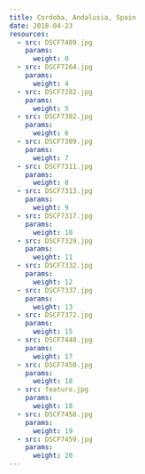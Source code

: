 ```yaml
---
title: Cordoba, Andalusia, Spain
date: 2018-04-23
resources:
  - src: DSCF7489.jpg
    params:
      weight: 0
  - src: DSCF7264.jpg
    params:
      weight: 4
  - src: DSCF7282.jpg
    params:
      weight: 5
  - src: DSCF7302.jpg
    params:
      weight: 6
  - src: DSCF7309.jpg
    params:
      weight: 7
  - src: DSCF7311.jpg
    params:
      weight: 8
  - src: DSCF7313.jpg
    params:
      weight: 9
  - src: DSCF7317.jpg
    params:
      weight: 10
  - src: DSCF7329.jpg
    params:
      weight: 11
  - src: DSCF7332.jpg
    params:
      weight: 12
  - src: DSCF7337.jpg
    params:
      weight: 13
  - src: DSCF7372.jpg
    params:
      weight: 15
  - src: DSCF7448.jpg
    params:
      weight: 17
  - src: DSCF7450.jpg
    params:
      weight: 18
  - src: feature.jpg
    params:
      weight: 18
  - src: DSCF7458.jpg
    params:
      weight: 19
  - src: DSCF7459.jpg
    params:
      weight: 20
---
```

